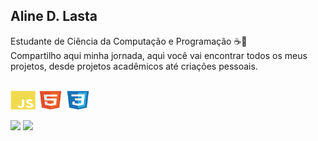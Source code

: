 ## Aline D. Lasta 
Estudante de Ciência da Computação e Programação ☕💜<br>
Compartilho aqui minha jornada, aqui você vai encontrar todos os meus projetos,
desde projetos acadêmicos até criações pessoais.

<div style="display: inline_block"><br>
  <img align="center" alt="Aline-js" height="30" width="40" src="https://raw.githubusercontent.com/devicons/devicon/master/icons/javascript/javascript-plain.svg">
  <img align="center" alt="Aline-HTML" height="30" width="40" src="https://raw.githubusercontent.com/devicons/devicon/master/icons/html5/html5-original.svg">
  <img align="center" alt="Aline-CSS" height="30" width="40" src="https://raw.githubusercontent.com/devicons/devicon/master/icons/css3/css3-original.svg">
<br>
<br>
  <a href = "mailto:diaslasta@gmail.com"><img src="https://img.shields.io/badge/-Gmail-%23333?style=for-the-badge&logo=gmail&logoColor=white" target="_blank"></a>
  <a href="https://www.linkedin.com/in/aline-lasta-b456b7263/" target="_blank"><img src="https://img.shields.io/badge/-LinkedIn-%230077B5?style=for-the-badge&logo=linkedin&logoColor=white" target="_blank"></a> 
